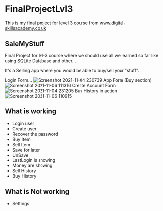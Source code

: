 # FinalProjectLvl3
This is my final project for level 3 course from www.digital-skillsacademy.co.uk


## SaleMyStuff
Final Project for lvl-3 course where we should use all we learned so far
like using SQLite Database and other...

It's a Selling app where you would be able to buy/sell your "stuff".

Login Form...
![Screenshot 2021-11-04 230739](https://user-images.githubusercontent.com/90719299/140432884-2b74ea25-c302-49b5-a6ae-864e9044defd.png)
App Form (Buy section)
![Screenshot 2021-11-06 111316](https://user-images.githubusercontent.com/90719299/140607547-c2bab899-fd47-4c53-99e7-7d640ba5ed2a.png)
Create Account Form
![Screenshot 2021-11-04 231205](https://user-images.githubusercontent.com/90719299/140433050-c9d78dc2-2232-4b86-adc8-f896bfeb3004.png)
Buy History in action
![Screenshot 2021-11-06 110915](https://user-images.githubusercontent.com/90719299/140607428-843e3907-2401-417a-b810-4ba024f77a9f.png)

## What is working
* Login user
* Create user
* Recover the password
* Buy Item
* Sell Item
* Save for later
* UnSave
* LastLogin is showing
* Money are showing 
* Sell History
* Buy History
## What is Not working
* Settings
